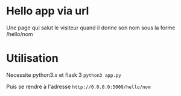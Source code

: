 # Hello app via url
Une page qui salut le visiteur quand il donne son nom sous la forme /hello/nom

# Utilisation
Necessite python3.x et flask 3
```python3 app.py```

Puis se rendre à l'adresse `http://0.0.0.0:5000/hello/nom`
